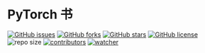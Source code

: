 # PyTorch 书

[![GitHub issues](https://img.shields.io/github/issues/xinetzone/pytorch-book)](https://github.com/xinetzone/pytorch-book/issues) [![GitHub forks](https://img.shields.io/github/forks/xinetzone/pytorch-book)](https://github.com/xinetzone/pytorch-book/network) [![GitHub stars](https://img.shields.io/github/stars/xinetzone/pytorch-book)](https://github.com/xinetzone/pytorch-book/stargazers) [![GitHub license](https://img.shields.io/github/license/xinetzone/pytorch-book)](https://github.com/xinetzone/pytorch-book/blob/main/LICENSE) ![repo size](https://img.shields.io/github/repo-size/xinetzone/pytorch-book.svg) [![contributors](https://img.shields.io/github/contributors/xinetzone/pytorch-book.svg)](https://github.com/xinetzone/pytorch-book/graphs/contributors) [![watcher](https://img.shields.io/github/watchers/xinetzone/pytorch-book.svg)](https://github.com/xinetzone/pytorch-book/watchers) 
